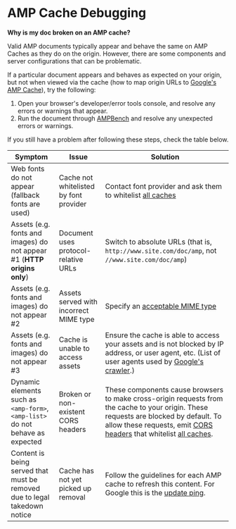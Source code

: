 # AMP Cache Debugging

**Why is my doc broken on an AMP cache?**

Valid AMP documents typically appear and behave the same on AMP Caches as they
do on the origin. However, there are some components and server configurations
that can be problematic.

If a particular document appears and behaves as expected on your origin, but not
when viewed via the cache (how to map origin URLs to [Google's AMP
Cache](https://developers.google.com/amp/cache/overview#amp-cache-url-format)),
try the following:

1. Open your browser's developer/error tools console, and resolve
any errors or warnings that appear.
1. Run the document through [AMPBench](https://ampbench.appspot.com/) and
resolve any unexpected errors or warnings.

If you still have a problem after following these steps, check the table below.

|Symptom|Issue|Solution|
|---|---|---|
|Web fonts do not appear (fallback fonts are used)|Cache not whitelisted by font provider|Contact font provider and ask them to whitelist [all caches](https://github.com/ampproject/amphtml/blob/master/spec/amp-cors-requests.md#cors-security-in-amp)|
|Assets (e.g. fonts and images) do not appear #1 (**HTTP origins only**)|Document uses protocol-relative URLs|Switch to absolute URLs (that is, `http://www.site.com/doc/amp`, not `//www.site.com/doc/amp`)|
|Assets (e.g. fonts and images) do not appear #2|Assets served with incorrect MIME type|Specify an [acceptable MIME type](https://github.com/ampproject/amphtml/blob/master/spec/amp-cache-guidelines.md#guidelines-accepted-mime-types)|
|Assets (e.g. fonts and images) do not appear #3|Cache is unable to access assets|Ensure the cache is able to access your assets and is not blocked by IP address, or user agent, etc. (List of user agents used by [Google's crawler](https://support.google.com/webmasters/answer/1061943?hl=en).)|
|Dynamic elements such as `<amp-form>`, `<amp-list>` do not behave as expected|Broken or non-existent CORS headers|These components cause browsers to make cross-origin requests from the cache to your origin. These requests are blocked by default. To allow these requests, emit [CORS headers](https://developer.mozilla.org/en-US/docs/Web/HTTP/Access_control_CORS) that whitelist [all caches](https://github.com/ampproject/amphtml/blob/master/spec/amp-cors-requests.md#cors-security-in-amp).|
|Content is being served that must be removed due to legal takedown notice|Cache has not yet picked up removal|Follow the guidelines for each AMP cache to refresh this content. For Google this is the [update ping](https://developers.google.com/amp/cache/update-ping).|